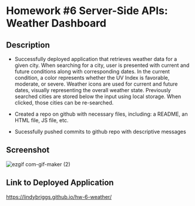 # Homework #6 Server-Side APIs: Weather Dashboard

## Description

* Successfully deployed application that retrieves weather data for a given city. When searching for a city, user is presented with current and future conditions along with corresponding dates. In the current condition, a color represents whether the UV Index is favorable, moderate, or severe. Weather icons are used for current and future dates, visually representing the overall weather state. Previously searched cities are stored below the input using local storage. When clicked, those cities can be re-searched.

* Created a repo on github with necessary files, including: a README, an HTML file, JS file, etc.

* Sucessfully pushed commits to github repo with descriptive messages

## Screenshot

![ezgif com-gif-maker (2)](https://user-images.githubusercontent.com/101146153/163070050-8a83bed1-5dfd-410b-8fd2-057935fb4311.gif)

## Link to Deployed Application

https://lindybriggs.github.io/hw-6-weather/
